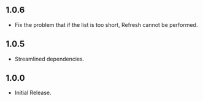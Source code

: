 
## 1.0.6

- Fix the problem that if the list is too short, Refresh cannot be performed.


## 1.0.5

- Streamlined dependencies.


## 1.0.0

- Initial Release.